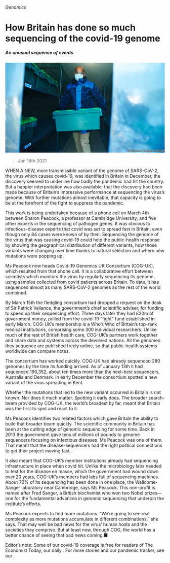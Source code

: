 ###### Genomics

# How Britain has done so much sequencing of the covid-19 genome 

##### An unusual sequence of events 

![image](images/20210116_BRP001_0.jpg) 

> Jan 16th 2021 


WHEN A NEW, more transmissible variant of the genome of SARS-CoV-2, the virus which causes covid-19, was identified in Britain in December, the discovery seemed to underline how badly the pandemic had hit the country. But a happier interpretation was also available: that the discovery had been made because of Britain’s impressive performance at sequencing the virus’s genome. With further mutations almost inevitable, that capacity is going to be at the forefront of the fight to suppress the pandemic.


This work is being undertaken because of a phone call on March 4th between Sharon Peacock, a professor at Cambridge University, and five other experts in the sequencing of pathogen genes. It was obvious to infectious-disease experts that covid was set to spread fast in Britain, even though only 84 cases were known of by then. Sequencing the genome of the virus that was causing covid-19 could help the public-health response by showing the geographical distribution of different variants, how those variants were changing over time thanks to natural selection and where new mutations were popping up.



Ms Peacock now heads Covid-19 Genomics UK Consortium (COG-UK), which resulted from that phone call. It is a collaborative effort between scientists which monitors the virus by regularly sequencing its genome, using samples collected from covid patients across Britain. To date, it has sequenced almost as many SARS-CoV-2 genomes as the rest of the world combined.


By March 15th the fledgling consortium had dropped a request on the desk of Sir Patrick Vallance, the government’s chief scientific adviser, for funding to speed up their sequencing effort. Three days later they had £20m of government money, pulled from the covid-19 “fight” fund established in early March. COG-UK’s membership is a Who’s Who of Britain’s top-rank medical institutions, comprising some 300 individual researchers. Unlike much of the rest of British health care, COG-UK’s partners work together and share data and systems across the devolved nations. All the genomes they sequence are published freely online, so that public-health systems worldwide can compare notes.


The consortium has worked quickly. COG-UK had already sequenced 280 genomes by the time its funding arrived. As of January 13th it had sequenced 190,352, about ten times more than the next-best sequencers, Australia and Denmark. In early December the consortium spotted a new variant of the virus spreading in Kent.


Whether the mutations that led to the new variant occurred in Britain is not known. Nor does it much matter. Spotting it early does. The broader search-beam provided by COG-UK, the world’s broadest by far, meant that Britain was the first to spot and react to it.


Ms Peacock identifies two related factors which gave Britain the ability to build that broader beam quickly. The scientific community in Britain has been at the cutting edge of genomic sequencing for some time. Back in 2013 the government gave tens of millions of pounds to genome sequencers focusing on infectious diseases. Ms Peacock was one of them. That meant that the disease-sequencers had the right political connections to get their project moving fast.


It also meant that COG-UK’s member institutions already had sequencing infrastructure in place when covid hit. Unlike the microbiology labs needed to test for the disease en masse, which the government had wound down over 20 years, COG-UK’s members had labs full of sequencing machines. About 70% of its sequencing has been done in one place, the Wellcome-Sanger laboratory near Cambridge, says Ms Peacock. This non-profit is named after Fred Sanger, a British biochemist who won two Nobel prizes—one for the fundamental advances in genomic sequencing that underpin the institute’s efforts.


Ms Peacock expects to find more mutations. “We’re going to see real complexity as more mutations accumulate in different combinations,” she says. That may well be bad news for the virus’ human hosts and the societies they comprise. But at least now, through COG, the world has a better chance of seeing that bad news coming.■


Editor’s note: Some of our covid-19 coverage is free for readers of The Economist Today, our daily . For more stories and our pandemic tracker, see our .

